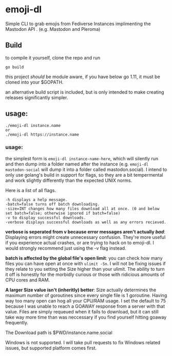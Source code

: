 # emoji-dl
Simple CLI to grab emojis from Fediverse Instances implimenting the Mastodon API
. (e.g. Mastodon and Pleroma)

## Build

to compile it yourself, clone the repo and run

```
go build
```

this project *should* be module aware, if you have below go 1.11, it must be cloned into your $GOPATH.

an alternative build script is included, but is only intended to make creating releases significantly simpler.

## usage:
```
./emoji-dl instance.name
or
./emoji-dl https://instance.name
```

### usage:
the simplest form is `emoji-dl instance-name-here`, which will silently run and then dump into a folder named after the instance (e.g. `emoji-dl mastodon-social` will dump it into a folder called mastodon.social). I intend to only use golang's build in support for flags, so they are a bit tempermental and work slightly differently than the expected UNIX norms.

Here is a list of all flags.
```
-h displays a help message.
-batch=false turns off batch downloading.
-size=INT changes how many files download all at once. (0 and below set batch=false; otherwise ignored if batch=false)
-v to display successful downloads.
-verbose displays successful downloads as well as any errors recieved.
```

**verbose is seperated from v because error messages aren't actually *bad***: Displaying errors might create unnecessary confusion. They're more useful if you experience actual crashes, or are trying to hack on to emoji-dl. I would strongly recommend just using the -v flag instead.

**batch is affected by the global file's open limit**: you can check how many files you can have open at once with `ulimit -Sn`. I will not be fixing issues if they relate to you setting the Size higher than your ulimit. The ability to turn it off is honestly for the morbidly curious or those with ridicious amounts of CPU cores and RAM.

**A larger Size value isn't (inheritly) better**: Size actually determines the maximum number of goroutines since every single file is 1 goroutine. Having way too many open can hog all your CPU/RAM usage. I set the default to 75 because I was unable to reach a GOAWAY response from a server with that value. Files are simply requeued when it fails to download, but it can still take way more time than was neccessary if you find yourself hitting goaway frequently.

The Download path is $PWD/instance.name.social

Windows is not supported. I will take pull requests to fix Windows related issues, but supported platform comes first.
